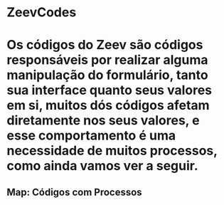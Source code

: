 <h1> ZeevCodes <h1>
<p> Os códigos do Zeev são códigos responsáveis por realizar alguma manipulação do formulário, tanto sua interface quanto seus valores em si,
muitos dós códigos afetam diretamente nos seus valores, e esse comportamento é uma necessidade de muitos processos, como ainda vamos ver a seguir. </p>
<h2>Map: Códigos com Processos</h2>
